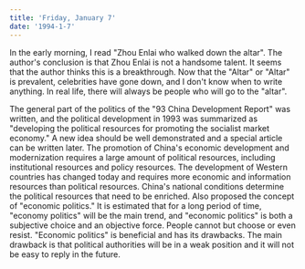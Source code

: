 ```yaml
---
title: 'Friday, January 7'
date: '1994-1-7'
---
```

In the early morning, I read "Zhou Enlai who walked down the altar". The author's conclusion is that Zhou Enlai is not a handsome talent. It seems that the author thinks this is a breakthrough. Now that the "Altar" or "Altar" is prevalent, celebrities have gone down, and I don't know when to write anything. In real life, there will always be people who will go to the "altar".

The general part of the politics of the "93 China Development Report" was written, and the political development in 1993 was summarized as "developing the political resources for promoting the socialist market economy." A new idea should be well demonstrated and a special article can be written later. The promotion of China's economic development and modernization requires a large amount of political resources, including institutional resources and policy resources. The development of Western countries has changed today and requires more economic and information resources than political resources. China's national conditions determine the political resources that need to be enriched. Also proposed the concept of "economic politics." It is estimated that for a long period of time, "economy politics" will be the main trend, and "economic politics" is both a subjective choice and an objective force. People cannot but choose or even resist. "Economic politics" is beneficial and has its drawbacks. The main drawback is that political authorities will be in a weak position and it will not be easy to reply in the future.